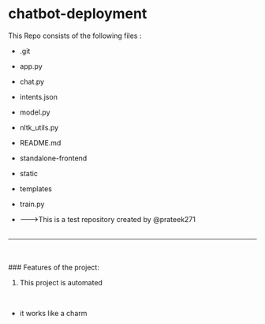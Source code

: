 # chatbot-deployment
This Repo consists of the following files :
- .git
- app.py
- chat.py
- intents.json
- model.py
- nltk_utils.py
- README.md
- standalone-frontend
- static
- templates
- train.py




- --->This is a test repository created by @prateek271
<br><br>
---
<br><br>###	Features of the project:
<br>
1. This project is automated
<br>


- it works like a charm